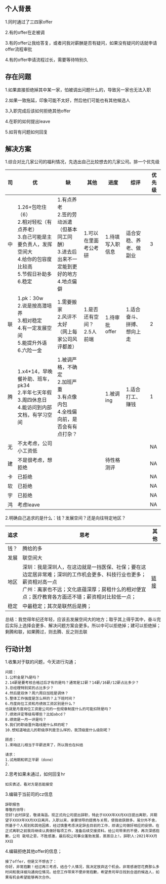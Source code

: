 ## 个人背景

1.同时通过了三四家offer

2.有的offer在走被调

3.有的offer让我给答复，或者问我对薪酬是否有疑问，如果没有疑问的话就申请offer流程审批

4.有的offer申请流程过长，需要等待特别久

## 存在问题

1.如果直接拒绝掉其中某一家，怕被调出问题什么的，导致另一家也无法入职

2.如果一致拖延，印象可能不太好，然后他们可能也有其他候选人

3.入职完成后该如何拒绝其他offer

4.在职的如何提出leave

5.如背有问题如何回复

## 解决方案

1.综合对比几家公司的福利情况，先选出自己比较想去的几家公司。排一个优先级

| 司   | 优                                                           | 缺                                                           | 其他                                  | 进度             | 综评                       | 优先级 |
| ---- | ------------------------------------------------------------ | ------------------------------------------------------------ | ------------------------------------- | ---------------- | -------------------------- | ------ |
| 中   | 1.26+包吃住（6）<br />2.相对轻松（有点养老）<br />3.自己可能是主要负责人，发挥空间大<br />4.给你的包容度比较高<br />5.节假日补助多<br />6.稳定<br /> | 1.有点养老<br />2.签的劳动派遣（但基本同工同酬）<br />3.进去后出来不一定能到更好的地方<br />4.地点偏僻 | 1.可以在里面考公考研<br />            | 1.待填写入职信息 | 适合安稳、养老、做副业     | 3      |
| 联   | 1.pk：30w<br />2.说是按高潜培养<br />3.相对稳定<br />4.有一定发展空间<br />5.能提升外语<br />6.六险一金 | 1.需要搬家<br />2.风评不太好<br />（网上每家公司风评都差）   | 1.是否还有空间？<br />2.5人前端<br /> | 1.待审批offer    | 1.适合奋斗、拼搏、想向上走 | 2      |
| 腾   | 1.x4*14，早晚餐补助、班车，pk34<br />2.半年七天年假<br />3.周四休息日<br />4.能访问到内部文档，有学习空间 | 1.被调严格，不确定<br />2.加班严重<br />3.有点像内包<br />4.全栈偏向前，是否会有有点打杂？ |                                       | 1.被调ing        | 1.适合打工、赚钱           | 1      |
| 无   | 不太考虑，公司小工资低                                       |                                                              |                                       |                  |                            | NA     |
| 建   | 不是很考虑，想拒绝                                           |                                                              |                                       | 待性格测评       |                            | NA     |
| 卡   | 已拒绝                                                       |                                                              |                                       |                  |                            | NA     |
| 软   | 已拒绝                                                       |                                                              |                                       |                  |                            | NA     |
| 宇   | 已拒绝                                                       |                                                              |                                       |                  |                            | NA     |
| 鸿   | 考虑leave                                                    |                                                              |                                       |                  |                            | NA     |

2.明确自己追求的是什么：钱？发展空间？还是向往特定地区？

| 追求 | 思考                                                         | 其他                                            |
| ---- | ------------------------------------------------------------ | ----------------------------------------------- |
| 钱？ | 腾给的多                                                     |                                                 |
| 发展 | 联空间大                                                     |                                                 |
| 地区 | 深圳：我是深圳人，在这边就是一挡医保、社保；要在这边定居非常难；深圳的工作机会更多、科技行业也更多；薪资相对高一点<br />广州：离家也不远；文化底蕴深厚；房租什么的相对便宜点；医疗教育各方面还不错；薪资相对比较低一点； | [链接](https://www.zhihu.com/question/37171991) |
| 稳定 | 中最稳定；其次是联然后是腾；                                 |                                                 |

总结：我觉得年纪还年轻，应该去发展空间大的地方；取乎其上得乎其中，奋斗完后实际上选择会更多、解决问题方案会更多。所以中可以拒绝掉；建可以拒绝掉；剩腾和联，如果腾过，则去腾、反之则去联

## 行动计划

1.收集对于联的问题，今天进行沟通；

```
问题：
1.公积金是7%是吗？
2.14薪是要考核合格过后才有的是吗？通常是12薪？14薪/16薪/12薪占比多少？
3.总经理特别奖的占比多少？
4.然后是双休？周六周日加班是调休？
5.整体工作强度是怎么样的？上下班时间？
6.月度岗位工资和月绩效工资区别是什么？
也就是月度岗位工资是公司的一些规章制度什么的可能扣除是吗？
7.绩效评定等级有哪些？比如abcd？
8.绩效是一月一评是吗？
9.我们的职级晋升路线是什么样的呢？
10.想知道咱这儿的职级序列是怎么样的，我顶级是什么级别呢？

顾虑：
1.来咱这儿相当于平薪进来了，所以我也在纠结

请求：
1.试用期和转正平薪（done）
2.
```

2.思考如果未通过，如何回复hr

```
如实表述，看对方是否能接受
```

3.编辑于当前司的cz信息

```
辞职报告
尊敬的领导:
您好!此时辞呈，敬请海涵。现正式向公司提出辞职，特此于XXXX年XX月XX日提出离职，并期望于XXXX年XX月XX日离开。入职以来，承蒙领导的提携与关照，使我收获颇多。虽分外不舍，然基于个人规划和其他因素，经过慎重考虑决定辞去目前的工作，烦请公司做好相应的安排。在正式离职之前我将继续认真做好每项工作，准备后续交接资料。给公司带来的不便，再次深感抱歉，公司 栽培之恩，不胜感激，最后祝公司事业蓬勃发展，蒸蒸日上!。辞职人:2021年XX月XX日
```

4.编辑拒绝其他offer的信息；

```
接了offer，但是又不想去了：
你好，非常抱歉！经过再三考虑，结合个人情况，我决定放弃这个机会。非常感谢您花费那么多时间和我详细沟通岗位情况。给您工作带来不便非常抱歉，希望贵司早日找到合适的候选人，如果有机会希望能够再次合作。
```

